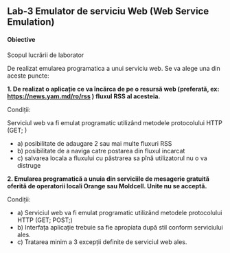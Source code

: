 
## Lab-3 Emulator de serviciu Web (Web Service Emulation)

#### Obiective

Scopul lucrării de laborator

De realizat emularea programatica a unui serviciu web.
Se va alege una din aceste puncte:

**1. De realizat o aplicație ce va încărca de pe o resursă web (preferată, ex: https://news.yam.md/ro/rss ) fluxul RSS al acesteia.**

Condiții:

Serviciul web va fi emulat programatic utilizând metodele protocolului HTTP (GET; )

- a) posibilitate de adaugare 2 sau mai multe fluxuri RSS
- b) posibilitate de a naviga catre postarea din fluxul incarcat
- c) salvarea locala a fluxului cu păstrarea sa pînă utilizatorul nu o va distruge




**2. Emularea programatică a unuia din serviciile de mesagerie gratuită oferită de operatorii locali Orange sau Moldcell. Unite nu se acceptă.**

Condiții:

- a) Serviciul web va fi emulat programatic utilizând metodele protocolului HTTP (GET; POST;)
- b) Interfața aplicație trebuie sa fie apropiata după stil conform serviciului ales.
- c) Tratarea minim a 3 excepții definite de serviciul web ales.

